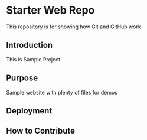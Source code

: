 # Starter Web Repo

This repository is for showing how Git and GitHub work

## Introduction

This is Sample Project

## Purpose

Sample website with plenty of files for demos

## Deployment

## How to Contribute
